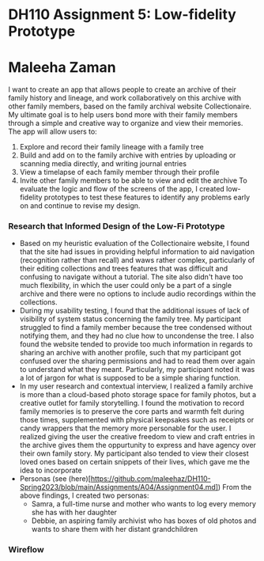 # DH110 Assignment 5: Low-fidelity Prototype
# Maleeha Zaman

I want to create an app that allows people to create an archive of their family history and lineage, and work collaboratively on this archive with other family members, based on the family archival website Collectionaire. My ultimate goal is to help users bond more with their family members through a simple and creative way to organize and view their memories. The app will allow users to:
1. Explore and record their family lineage with a family tree
2. Build and add on to the family archive with entries by uploading or scanning media directly, and writing journal entries
4. View a timelapse of each family member through their profile
5. Invite other family members to be able to view and edit the archive
To evaluate the logic and flow of the screens of the app, I created low-fidelity prototypes to test these features to identify any problems early on and continue to revise my design.

### Research that Informed Design of the Low-Fi Prototype
  *  Based on my heuristic evaluation of the Collectionaire website, I found that the site had issues in providing helpful information to aid navigation (recognition rather than recall) and waws rather complex, particularly of their editing collections and trees features that was difficult and confusing to navigate without a tutorial. The site also didn't have too much flexibility, in which the user could only be a part of a single archive and there were no options to include audio recordings within the collections. 
  *  During my usability testing, I found that the additional issues of lack of visibility of system status concerning the family tree. My participant struggled to find a family member because the tree condensed without notifying them, and they had no clue how to uncondense the tree. I also found the website tended to provide too much information in regards to sharing an archive with another profile, such that my participant got confused over the sharing permissions and had to read them over again to understand what they meant. Particularly, my participant noted it was a lot of jargon for what is supposed to be a simple sharing function. 
  *  In my user research and contextual interview, I realized a family archive is more than a cloud-based photo storage space for family photos, but a creative outlet for family storytelling. I found the motivation to record family memories is to preserve the core parts and warmth felt during those times, supplemented with physical keepsakes such as receipts or candy wrappers that the memory more personable for the user. I realized giving the user the creative freedom to view and craft entries in the archive gives them the oppurtunity to express and have agency over their own family story. My participant also tended to view their closest loved ones based on certain snippets of their lives, which gave me the idea to incorporate 
* Personas (see (here)[https://github.com/maleehaz/DH110-Spring2023/blob/main/Assignments/A04/Assignment04.md])
  From the above findings, I created two personas:
  * Samra, a full-time nurse and mother who wants to log every memory she has with her daughter
  * Debbie, an aspiring family archivist who has boxes of old photos and wants to share them with her distant grandchildren
### Wireflow

